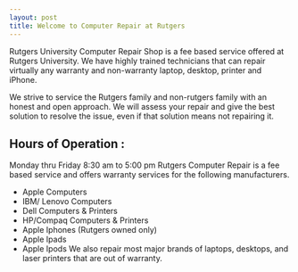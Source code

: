 ```yaml
---
layout: post
title: Welcome to Computer Repair at Rutgers
---
```

Rutgers University Computer Repair Shop is a fee based service offered at Rutgers University. We have highly trained technicians that can repair virtually any warranty and non-warranty laptop, desktop, printer and iPhone.

We strive to service the Rutgers family and non-rutgers family with an honest and open approach. We will assess your repair and give the best solution to resolve the issue, even if that solution means not repairing it.

## Hours of Operation :

Monday thru Friday 8:30 am to 5:00 pm
Rutgers Computer Repair is a fee based service and offers warranty services for the following manufacturers.

- Apple Computers
- IBM/ Lenovo Computers
- Dell Computers & Printers
- HP/Compaq Computers & Printers
- Apple Iphones (Rutgers owned only)
- Apple Ipads
- Apple Ipods
 We also repair most major brands of laptops, desktops, and laser printers that are out of warranty.
